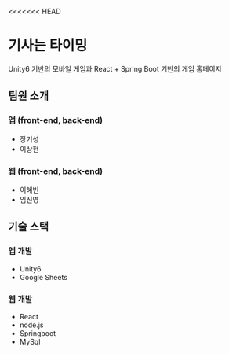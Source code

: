 <<<<<<< HEAD
# 기사는 타이밍 
Unity6 기반의 모바일 게임과
React + Spring Boot 기반의 게임 홈페이지

## 팀원 소개
### 앱 (front-end, back-end)
 - 장기성
 - 이상현
### 웹 (front-end, back-end)
 - 이혜빈
 - 임진영

## 기술 스택

### 앱 개발
 - Unity6 
 - Google Sheets
   
### 웹 개발
 - React
 - node.js
 - Springboot
 - MySql

